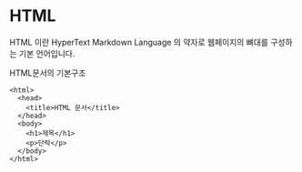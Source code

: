 # HTML
<p>HTML 이란 HyperText Markdown Language 의 약자로 웹페이지의 뼈대를 구성하는 기본 언어입니다.</p>
HTML문서의 기본구조<br>


 ```<!DOCTYPE html>
 <html>
   <head>
     <title>HTML 문서</title>
   </head>
   <body>
     <h1>제목</h1>
     <p>단락</p>
   </body>
 </html>
 
